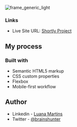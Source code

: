 ![frame_generic_light](https://user-images.githubusercontent.com/38231334/173259122-6b534d50-f7f5-4764-a4cd-6aadba244568.png)


### Links

- Live Site URL: [Shortly Project](https://luanasa.github.io/shortly-landing-page/)

## My process

### Built with
- Semantic HTML5 markup
- CSS custom properties
- Flexbox
- Mobile-first workflow
## Author
- Linkedin - [Luana Martins](https://www.linkedin.com/in/luamartins/)
- Twitter - [@brainshunter](https://www.twitter.com/brainshunter)
